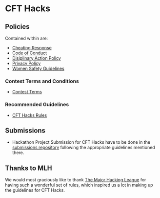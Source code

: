 # CFT Hacks

## Policies

Contained within are:
- [Cheating Response](cheating-response.md)
- [Code of Conduct](code-of-conduct.md)
- [Disiplinary Action Policy](disciplinary-action.md)
- [Privacy Policy](privacy-policy.md)
- [Women Safety Guidelines](women-safety-guidelines.pdf)

### Contest Terms and Conditions

- [Contest Terms](contest-terms.md)

### Recommended Guidelines

- [CFT Hacks Rules](rules.md)

## Submissions

- Hackathon Project Submission for CFT Hacks have to be done in the [submissions repository](https://github.com/cfthacks/submissions) following the appropriate guidelines mentioned there.

## Thanks to MLH

We would most graciously like to thank [The Major Hacking League](https://mlh.io/) for having such a wonderful set of rules, which inspired us a lot in making up the guidelines for CFT Hacks.
